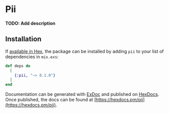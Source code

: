 # Pii

**TODO: Add description**

## Installation

If [available in Hex](https://hex.pm/docs/publish), the package can be installed
by adding `pii` to your list of dependencies in `mix.exs`:

```elixir
def deps do
  [
    {:pii, "~> 0.1.0"}
  ]
end
```

Documentation can be generated with [ExDoc](https://github.com/elixir-lang/ex_doc)
and published on [HexDocs](https://hexdocs.pm). Once published, the docs can
be found at [https://hexdocs.pm/pii](https://hexdocs.pm/pii).

